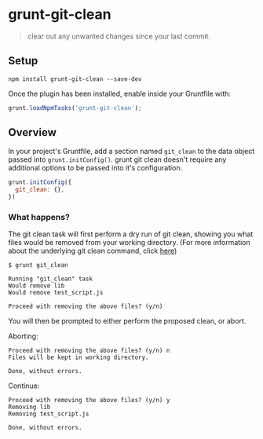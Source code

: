 # grunt-git-clean

> clear out any unwanted changes since your last commit.

## Setup

```shell
npm install grunt-git-clean --save-dev
```

Once the plugin has been installed, enable inside your Gruntfile with:

```js
grunt.loadNpmTasks('grunt-git-clean');
```

## Overview
In your project's Gruntfile, add a section named `git_clean` to the data object passed into `grunt.initConfig()`. grunt git clean doesn't require any additional options to be passed into it's configuration.

```js
grunt.initConfig({
  git_clean: {},
})
```

### What happens?
The git clean task will first perform a dry run of git clean, showing you what files would be removed from your working directory. (For more information about the underlying git clean command, click [here](http://git-scm.com/docs/git-clean))

    $ grunt git_clean

    Running "git_clean" task
    Would remove lib
    Would remove test_script.js

    Proceed with removing the above files? (y/n)

You will then be prompted to either perform the proposed clean, or abort.

Aborting:

    Proceed with removing the above files? (y/n) n
    Files will be kept in working directory.

    Done, without errors.

Continue:

    Proceed with removing the above files? (y/n) y
    Removing lib
    Removing test_script.js

    Done, without errors.


